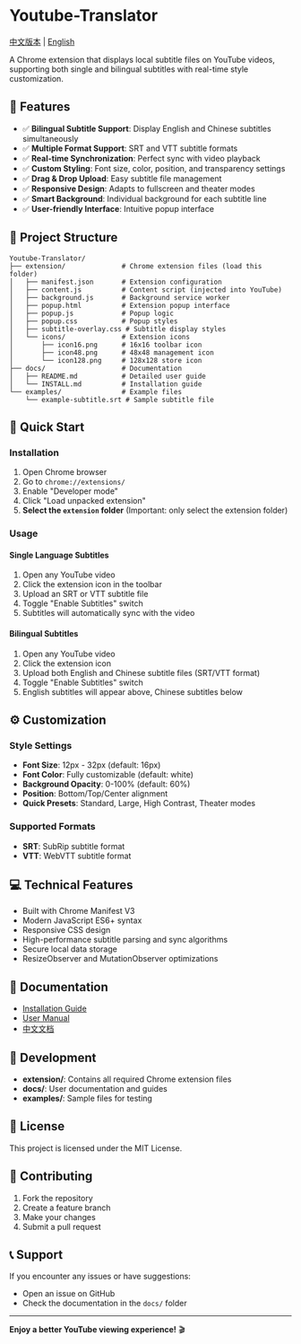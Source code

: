 # Youtube-Translator

[中文版本](./README_zh.md) | [English](./README.md)

A Chrome extension that displays local subtitle files on YouTube videos, supporting both single and bilingual subtitles with real-time style customization.

## 🌟 Features

- ✅ **Bilingual Subtitle Support**: Display English and Chinese subtitles simultaneously
- ✅ **Multiple Format Support**: SRT and VTT subtitle formats
- ✅ **Real-time Synchronization**: Perfect sync with video playback
- ✅ **Custom Styling**: Font size, color, position, and transparency settings
- ✅ **Drag & Drop Upload**: Easy subtitle file management
- ✅ **Responsive Design**: Adapts to fullscreen and theater modes
- ✅ **Smart Background**: Individual background for each subtitle line
- ✅ **User-friendly Interface**: Intuitive popup interface

## 📁 Project Structure

```
Youtube-Translator/
├── extension/              # Chrome extension files (load this folder)
│   ├── manifest.json       # Extension configuration
│   ├── content.js          # Content script (injected into YouTube)
│   ├── background.js       # Background service worker
│   ├── popup.html          # Extension popup interface
│   ├── popup.js            # Popup logic
│   ├── popup.css           # Popup styles
│   ├── subtitle-overlay.css # Subtitle display styles
│   └── icons/              # Extension icons
│       ├── icon16.png      # 16x16 toolbar icon
│       ├── icon48.png      # 48x48 management icon
│       └── icon128.png     # 128x128 store icon
├── docs/                   # Documentation
│   ├── README.md           # Detailed user guide
│   └── INSTALL.md          # Installation guide
└── examples/               # Example files
    └── example-subtitle.srt # Sample subtitle file
```

## 🚀 Quick Start

### Installation

1. Open Chrome browser
2. Go to `chrome://extensions/`
3. Enable "Developer mode"
4. Click "Load unpacked extension"
5. **Select the `extension` folder** (Important: only select the extension folder)

### Usage

#### Single Language Subtitles
1. Open any YouTube video
2. Click the extension icon in the toolbar
3. Upload an SRT or VTT subtitle file
4. Toggle "Enable Subtitles" switch
5. Subtitles will automatically sync with the video

#### Bilingual Subtitles
1. Open any YouTube video
2. Click the extension icon
3. Upload both English and Chinese subtitle files (SRT/VTT format)
4. Toggle "Enable Subtitles" switch  
5. English subtitles will appear above, Chinese subtitles below

## ⚙️ Customization

### Style Settings
- **Font Size**: 12px - 32px (default: 16px)
- **Font Color**: Fully customizable (default: white)
- **Background Opacity**: 0-100% (default: 60%)
- **Position**: Bottom/Top/Center alignment
- **Quick Presets**: Standard, Large, High Contrast, Theater modes

### Supported Formats
- **SRT**: SubRip subtitle format
- **VTT**: WebVTT subtitle format

## 💻 Technical Features

- Built with Chrome Manifest V3
- Modern JavaScript ES6+ syntax
- Responsive CSS design
- High-performance subtitle parsing and sync algorithms
- Secure local data storage
- ResizeObserver and MutationObserver optimizations

## 📖 Documentation

- [Installation Guide](./docs/INSTALL.md)
- [User Manual](./docs/README.md)
- [中文文档](./README_zh.md)

## 🔧 Development

- **extension/**: Contains all required Chrome extension files
- **docs/**: User documentation and guides
- **examples/**: Sample files for testing

## 📄 License

This project is licensed under the MIT License.

## 🤝 Contributing

1. Fork the repository
2. Create a feature branch
3. Make your changes
4. Submit a pull request

## 📞 Support

If you encounter any issues or have suggestions:
- Open an issue on GitHub
- Check the documentation in the `docs/` folder

---

**Enjoy a better YouTube viewing experience!** 🎬